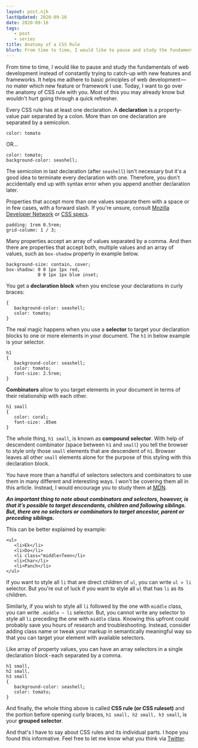 ```yaml
---
layout: post.njk
lastUpdated: 2020-09-16
date: 2020-09-16
tags: 
   - post
   - series
title: Anatomy of a CSS Rule
blurb: From time to time, I would like to pause and study the fundamentals of web development instead of constantly trying to catch-up with new features and frameworks. It helps me adhere to basic principles of web development &mdash; no mater which new feature or framework I use. Today, I want to go over the anatomy of CSS rule with you. Most of this you may already know but wouldn't hurt going through a quick refresher.
---
```

<section class="post__intro">
<p>
From time to time, I would like to pause and study the fundamentals of web development instead of constantly trying to catch-up with new features and frameworks. It helps me adhere to basic principles of web development &mdash; no mater which new feature or framework I use. Today, I want to go over the anatomy of CSS rule with you. Most of this you may already know but wouldn't hurt going through a quick refresher.
</p>
</section>

Every CSS rule has at least one declaration. A **declaration** is a property-value pair separated by a colon. More than on one declaration are separated by a semicolon.

```
color: tomato
```

OR…

```
color: tomato;
background-color: seashell;
```

The semicolon in last declaration (after `seashell`) isn't necessary but it's a good idea to terminate every declaration with one. Therefore, you don't accidentally end up with syntax error when you append another declaration later.

Properties that accept more than one values separate them with a space or in few cases, with a forward slash. If you're unsure, consult [Mozilla Developer Network](//developer.mozilla.org/en-US/docs/Web/CSS) or [CSS specs](//www.w3.org/Style/CSS/specs.en.html).

```
padding: 1rem 0.5rem;
grid-column: 1 / 3;
```

Many properties accept an array of values separated by a comma. And then there are properties that accept both, multiple values and an array of values, such as `box-shadow` property in example below.

```
background-size: contain, cover;
box-shadow: 0 0 1px 1px red,
            0 0 1px 1px blue inset;
```

You get a **declaration block** when you enclose your declarations in curly braces:

```
{
   background-color: seashell;
   color: tomato;
}
```

The real magic happens when you use a **selector** to target your declaration blocks to one or more elements in your document. The `h1` in below example is your selector.

```
h1 
{
   background-color: seashell;
   color: tomato;
   font-size: 2.5rem;
}
```

**Combinators** allow to you target elements in your document in terms of their relationship with each other.

```
h1 small
{
   color: coral;
   font-size: .85em
}
```

The whole thing, `h1 small`, is known as **compound selector**. With help of descendent combinator (space between `h1` and `small`) you tell the browser to style only those `small` elements that are descendent of `h1`. Browser leaves all other `small` elements alone for the purpose of this styling with this declaration block.

You have more than a handful of selectors selectors and combinators to use them in many different and interesting ways. I won't be covering them all in this article. Instead, I would encourage you to study them at [<abbr title="Mozilla Developer Network">MDN</abbr>](//developer.mozilla.org/en-US/docs/Web/CSS/CSS_Selectors).

**<em>An important thing to note about combinators and selectors, however, is that it&rsquo;s possible to target descendants, children and following siblings. But, there are no selectors or combinators to target ancestor, parent or preceding siblings.</em>**

This can be better explained by example:

```
<ul>
   <li>Ek</li>
   <li>Do</li>
   <li class="middle>Teen</li>
   <li>Char</li>
   <li>Panch</li>
</ul>
```

If you want to style all `li` that are direct children of `ul`, you can write `ul > li` selector. But you're out of luck if you want to style all `ul` that has `li` as its children.

Similarly, if you wish to style all `li` followed by the one with `middle` class, you can write `.middle ~ li` selector. But, you cannot write any selector to style all `li` preceding the one with `middle` class. Knowing this upfront could probably save you hours of research and troubleshooting. Instead, consider adding class name or tweak your markup in semantically meaningful way so that you can target your element with available selectors.

Like array of property values, you can have an array selectors in a single declaration block - each separated by a comma.

```
h1 small,
h2 small,
h3 small 
{
   background-color: seashell;
   color: tomato;
}
```

And finally, the whole thing above is called **CSS rule (or CSS ruleset)** and the portion before opening curly braces, `h1 small, h2 small, h3 small`, is your **grouped selector**.

And that's I have to say about CSS rules and its individual parts. I hope you found this informative. Feel free to let me know what you think via [Twitter](//twitter.com/pratikgmehta).